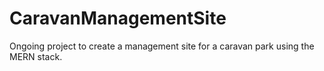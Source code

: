 # CaravanManagementSite
Ongoing project to create a management site for a caravan park using the MERN stack.
